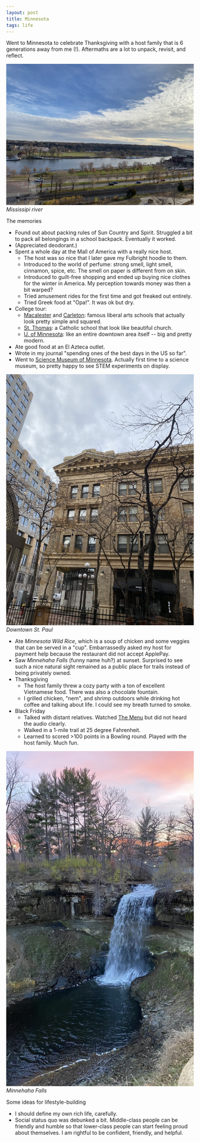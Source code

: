 ```yaml
---
layout: post
title: Minnesota
tags: life
---
```


Went to Minnesota to celebrate Thanksgiving with a host family that is 6 generations away from me (!). Aftermaths are a lot to unpack, revisit, and reflect.

![Mississipi river](/assets/mississipi.jpeg)
*Mississipi river*

The memories
- Found out about packing rules of Sun Country and Spirit. Struggled a bit to pack all belongings in a school backpack. Eventually it worked.
- (Appreciated deodorant.)
- Spent a whole day at the Mall of America with a really nice host.
    - The host was so nice that I later gave my Fulbright hoodie to them.
    - Introduced to the world of perfume: strong smell, light smell, cinnamon, spice, etc. The smell on paper is different from on skin.
    - Introduced to guilt-free shopping and ended up buying nice clothes for the winter in America. My perception towards money was then a bit warped?
    - Tried amusement rides for the first time and got freaked out entirely.
    - Tried Greek food at "Opa!". It was ok but dry.
- College tour: 
    - [Macalester](https://www.macalester.edu/) and [Carleton](https://www.carleton.edu/): famous liberal arts schools that actually look pretty simple and squared.
    - [St. Thomas](https://www.stthomas.edu/): a Catholic school that look like beautiful church.
    - [U. of Minnesota](https://twin-cities.umn.edu/): like an entire downtown area itself -- big and pretty modern.
- Ate good food at an El Azteca outlet.
- Wrote in my journal "spending ones of the best days in the US so far".
- Went to [Science Museum of Minnesota](https://new.smm.org/). Actually first time to a science museum, so pretty happy to see STEM experiments on display.

![Downtown St. Paul](/assets/downtown-st-paul.jpeg)
*Downtown St. Paul*

- Ate *Minnesota Wild Rice*, which is a soup of chicken and some veggies that can be served in a "cup". Embarrassedly asked my host for payment help because the restaurant did not accept ApplePay.
- Saw *Minnehaha Falls* (funny name huh?) at sunset. Surprised to see such a nice natural sight remained as a public place for trails instead of being privately owned.
- Thanksgiving
    - The host family threw a cozy party with a ton of excellent Vietnamese food. There was also a chocolate fountain.
    - I grilled chicken, "nem", and shrimp outdoors while drinking hot coffee and talking about life. I could see my breath turned to smoke.
- Black Friday
    - Talked with distant relatives. Watched [The Menu](https://en.wikipedia.org/wiki/The_Menu_(2022_film)) but did not heard the audio clearly.
    - Walked in a 1-mile trail at 25 degree Fahrenheit.
    - Learned to scored >100 points in a Bowling round. Played with the host family. Much fun.

![Minnehaha Falls](/assets/minnehaha.jpeg)
*Minnehaha Falls*

Some ideas for lifestyle-building
- I should define my own rich life, carefully.
- Social status quo was debunked a bit. Middle-class people can be friendly and humble so that lower-class people can start feeling proud about themselves. I am rightful to be confident, friendly, and helpful.